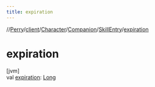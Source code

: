 ```yaml
---
title: expiration
---
```

//[Perry](../../../../../index.html)/[client](../../../index.html)/[Character](../../index.html)/[Companion](../index.html)/[SkillEntry](index.html)/[expiration](expiration.html)



# expiration



[jvm]\
val [expiration](expiration.html): [Long](https://kotlinlang.org/api/latest/jvm/stdlib/kotlin/-long/index.html)




